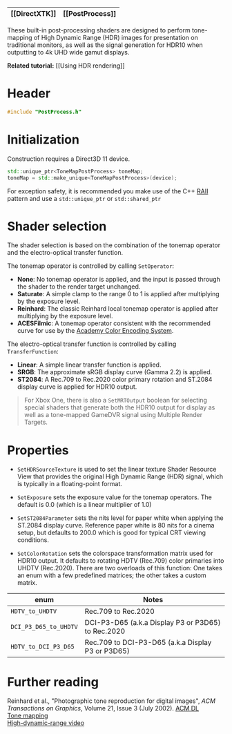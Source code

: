 |[[DirectXTK]]|[[PostProcess]]|
|---|---|

These built-in post-processing shaders are designed to perform tone-mapping of High Dynamic Range (HDR) images for presentation on traditional monitors, as well as the signal generation for HDR10 when outputting to 4k UHD wide gamut displays.

**Related tutorial:** [[Using HDR rendering]]

# Header
```cpp
#include "PostProcess.h"
```

# Initialization
Construction requires a Direct3D 11 device.

```cpp
std::unique_ptr<ToneMapPostProcess> toneMap;
toneMap = std::make_unique<ToneMapPostProcess>(device);
```

For exception safety, it is recommended you make use of the C++ [RAII](http://wikipedia.org/wiki/Resource_Acquisition_Is_Initialization) pattern and use a ``std::unique_ptr`` or ``std::shared_ptr``

# Shader selection

The shader selection is based on the combination of the tonemap operator and the electro-optical transfer function.

The tonemap operator is controlled by calling ``SetOperator``:

* **None**: No tonemap operator is applied, and the input is passed through the shader to the render target unchanged.
* **Saturate**: A simple clamp to the range 0 to 1 is applied after multiplying by the exposure level.
* **Reinhard**: The classic Reinhard local tonemap operator is applied after multiplying by the exposure level.
* **ACESFilmic**: A tonemap operator consistent with the recommended curve for use by the [
Academy Color Encoding System](https://github.com/ampas/aces-dev).

The electro-optical transfer function is controlled by calling ``TransferFunction``:

* **Linear**: A simple linear transfer function is applied.
* **SRGB**: The approximate sRGB display curve (Gamma 2.2) is applied.
* **ST2084**: A Rec.709 to Rec.2020 color primary rotation and ST.2084 display curve is applied for HDR10 output.

> For Xbox One, there is also a ``SetMRTOutput`` boolean for selecting special shaders that generate both the HDR10 output for display as well as a tone-mapped GameDVR signal using Multiple Render Targets.

# Properties

* ``SetHDRSourceTexture`` is used to set the linear texture Shader Resource View that provides the original High Dynamic Range (HDR) signal, which is typically in a floating-point format.

* ``SetExposure`` sets the exposure value for the tonemap operators. The default is 0.0 (which is a linear multiplier of 1.0)

* ``SetST2084Parameter`` sets the nits level for paper white when applying the ST.2084 display curve. Reference paper white is 80 nits for a cinema setup, but defaults to 200.0 which is good for typical CRT viewing conditions.

* ``SetColorRotation`` sets the colorspace transformation matrix used for HDR10 output. It defaults to rotating HDTV (Rec.709) color primaries into UHDTV (Rec.2020). There are two overloads of this function: One takes an enum with a few predefined matrices; the other takes a custom matrix.

enum|Notes
---|---
``HDTV_to_UHDTV``|Rec.709 to Rec.2020
``DCI_P3_D65_to_UHDTV``|DCI-P3-D65 (a.k.a Display P3 or P3D65) to Rec.2020
``HDTV_to_DCI_P3_D65``|Rec.709 to DCI-P3-D65 (a.k.a Display P3 or P3D65)

# Further reading

Reinhard et al., "Photographic tone reproduction for digital images", *ACM Transactions on Graphics*, Volume 21, Issue 3 (July 2002). [ACM DL](https://dl.acm.org/doi/10.1145/566654.566575)   
[Tone mapping](https://wikipedia.org/wiki/Tone_mapping)  
[High-dynamic-range video](https://wikipedia.org/wiki/High-dynamic-range_video)  
